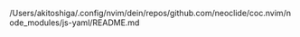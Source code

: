 /Users/akitoshiga/.config/nvim/dein/repos/github.com/neoclide/coc.nvim/node_modules/js-yaml/README.md